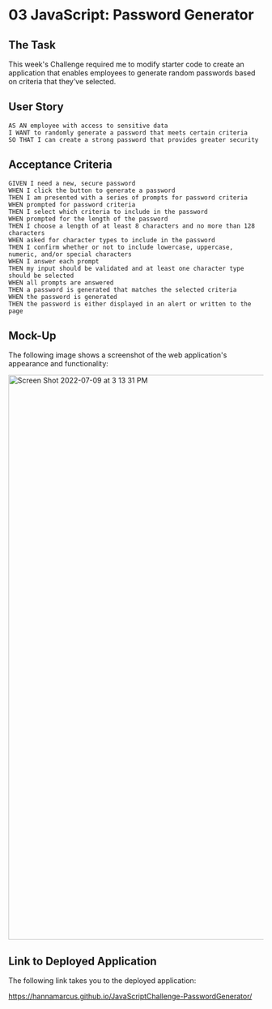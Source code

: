 # 03 JavaScript: Password Generator

## The Task

This week's Challenge required me to modify starter code to create an application that enables employees to generate random passwords based on criteria that they’ve selected. 

## User Story

```
AS AN employee with access to sensitive data
I WANT to randomly generate a password that meets certain criteria
SO THAT I can create a strong password that provides greater security
```

## Acceptance Criteria

```
GIVEN I need a new, secure password
WHEN I click the button to generate a password
THEN I am presented with a series of prompts for password criteria
WHEN prompted for password criteria
THEN I select which criteria to include in the password
WHEN prompted for the length of the password
THEN I choose a length of at least 8 characters and no more than 128 characters
WHEN asked for character types to include in the password
THEN I confirm whether or not to include lowercase, uppercase, numeric, and/or special characters
WHEN I answer each prompt
THEN my input should be validated and at least one character type should be selected
WHEN all prompts are answered
THEN a password is generated that matches the selected criteria
WHEN the password is generated
THEN the password is either displayed in an alert or written to the page
```

## Mock-Up

The following image shows a screenshot of the web application's appearance and functionality:

<img width="1115" alt="Screen Shot 2022-07-09 at 3 13 31 PM" src="https://user-images.githubusercontent.com/106893601/178124344-119b26c8-9a3f-4b0f-80f6-a5dc56bbdf1d.png">

## Link to Deployed Application

The following link takes you to the deployed application: 

https://hannamarcus.github.io/JavaScriptChallenge-PasswordGenerator/
 
